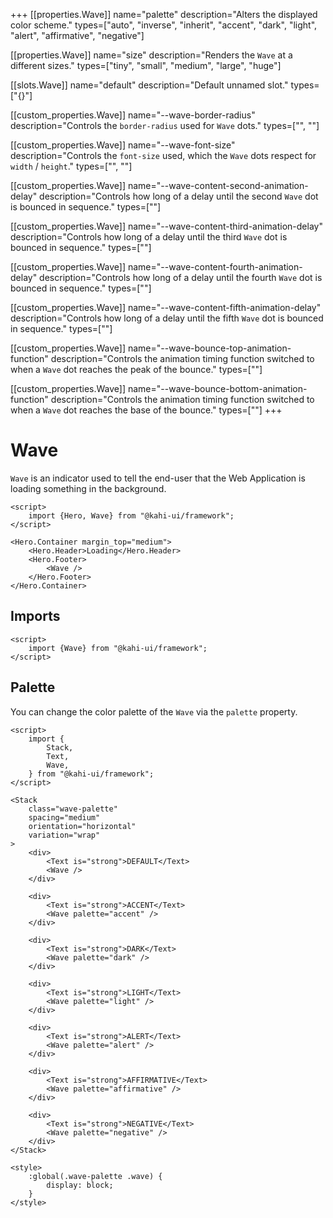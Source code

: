 +++
[[properties.Wave]]
name="palette"
description="Alters the displayed color scheme."
types=["auto", "inverse", "inherit", "accent", "dark", "light", "alert", "affirmative", "negative"]

[[properties.Wave]]
name="size"
description="Renders the `Wave` at a different sizes."
types=["tiny", "small", "medium", "large", "huge"]

[[slots.Wave]]
name="default"
description="Default unnamed slot."
types=["{}"]

[[custom_properties.Wave]]
name="--wave-border-radius"
description="Controls the `border-radius` used for `Wave` dots."
types=["<length>", "<percentage>"]

[[custom_properties.Wave]]
name="--wave-font-size"
description="Controls the `font-size` used, which the `Wave` dots respect for `width` / `height`."
types=["<length>", "<percentage>"]

[[custom_properties.Wave]]
name="--wave-content-second-animation-delay"
description="Controls how long of a delay until the second `Wave` dot is bounced in sequence."
types=["<time>"]

[[custom_properties.Wave]]
name="--wave-content-third-animation-delay"
description="Controls how long of a delay until the third `Wave` dot is bounced in sequence."
types=["<time>"]

[[custom_properties.Wave]]
name="--wave-content-fourth-animation-delay"
description="Controls how long of a delay until the fourth `Wave` dot is bounced in sequence."
types=["<time>"]

[[custom_properties.Wave]]
name="--wave-content-fifth-animation-delay"
description="Controls how long of a delay until the fifth `Wave` dot is bounced in sequence."
types=["<time>"]

[[custom_properties.Wave]]
name="--wave-bounce-top-animation-function"
description="Controls the animation timing function switched to when a `Wave` dot reaches the peak of the bounce."
types=["<easing-function>"]

[[custom_properties.Wave]]
name="--wave-bounce-bottom-animation-function"
description="Controls the animation timing function switched to when a `Wave` dot reaches the base of the bounce."
types=["<easing-function>"]
+++

# Wave

`Wave` is an indicator used to tell the end-user that the Web Application is loading something in the background.

```svelte {title="Wave Preview" mode="repl"}
<script>
    import {Hero, Wave} from "@kahi-ui/framework";
</script>

<Hero.Container margin_top="medium">
    <Hero.Header>Loading</Hero.Header>
    <Hero.Footer>
        <Wave />
    </Hero.Footer>
</Hero.Container>
```

## Imports

```svelte {title="Wave Imports"}
<script>
    import {Wave} from "@kahi-ui/framework";
</script>
```

## Palette

You can change the color palette of the `Wave` via the `palette` property.

```svelte {title="Wave Palette" mode="repl"}
<script>
    import {
        Stack,
        Text,
        Wave,
    } from "@kahi-ui/framework";
</script>

<Stack
    class="wave-palette"
    spacing="medium"
    orientation="horizontal"
    variation="wrap"
>
    <div>
        <Text is="strong">DEFAULT</Text>
        <Wave />
    </div>

    <div>
        <Text is="strong">ACCENT</Text>
        <Wave palette="accent" />
    </div>

    <div>
        <Text is="strong">DARK</Text>
        <Wave palette="dark" />
    </div>

    <div>
        <Text is="strong">LIGHT</Text>
        <Wave palette="light" />
    </div>

    <div>
        <Text is="strong">ALERT</Text>
        <Wave palette="alert" />
    </div>

    <div>
        <Text is="strong">AFFIRMATIVE</Text>
        <Wave palette="affirmative" />
    </div>

    <div>
        <Text is="strong">NEGATIVE</Text>
        <Wave palette="negative" />
    </div>
</Stack>

<style>
    :global(.wave-palette .wave) {
        display: block;
    }
</style>
```
